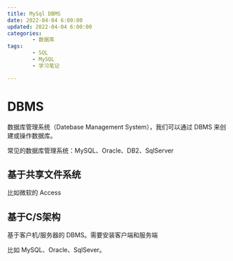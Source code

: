 ```yaml
---
title: MySql DBMS
date: 2022-04-04 6:00:00
updated: 2022-04-04 6:00:00
categories:
        - 数据库
tags:
        - SQL
        - MySQL
        - 学习笔记

---
```


# DBMS

数据库管理系统（Datebase Management System），我们可以通过 DBMS 来创建或操作数据库。

常见的数据库管理系统：MySQL、Oracle、DB2、SqlServer

## 基于共享文件系统

比如微软的 Access

## 基于C/S架构

 基于客户机/服务器的 DBMS。需要安装客户端和服务端

比如 MySQL、Oracle、SqlSever。

